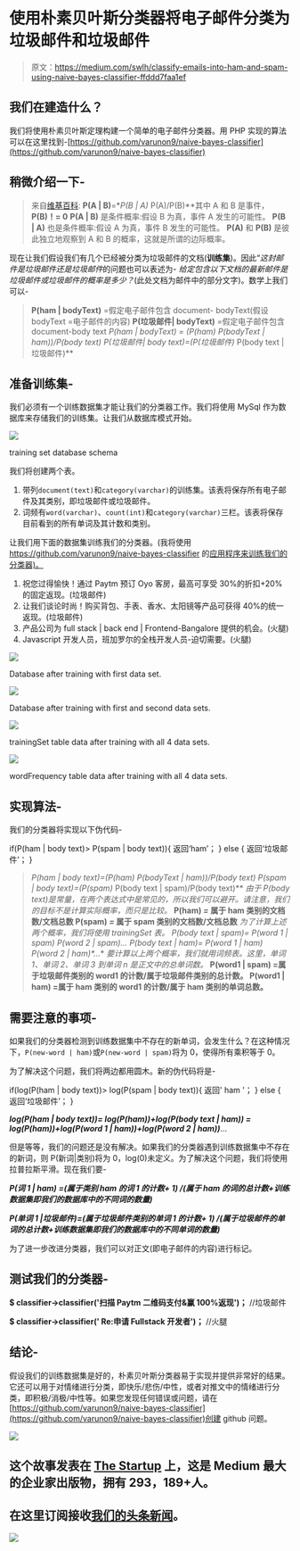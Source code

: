 # 使用朴素贝叶斯分类器将电子邮件分类为垃圾邮件和垃圾邮件

> 原文：<https://medium.com/swlh/classify-emails-into-ham-and-spam-using-naive-bayes-classifier-ffddd7faa1ef>

## 我们在建造什么？

我们将使用朴素贝叶斯定理构建一个简单的电子邮件分类器。用 PHP 实现的算法可以在这里找到-[https://github.com/varunon9/naive-bayes-classifier](https://github.com/varunon9/naive-bayes-classifier)

## **稍微介绍一下-**

> 来自[维基百科](https://en.wikipedia.org/wiki/Bayes%27_theorem):
> **P(A | B)**=**P(B | A)* P(A)/P(B)**其中 A 和 B 是事件， **P(B)！= 0**
> **P(A | B)** 是条件概率:假设 B 为真，事件 A 发生的可能性。
> **P(B | A)** 也是条件概率:假设 A 为真，事件 B 发生的可能性。
> **P(A)** 和 **P(B)** 是彼此独立地观察到 A 和 B 的概率，这就是所谓的边际概率。

现在让我们假设我们有几个已经被分类为垃圾邮件的文档(**训练集**)。因此“*这封邮件是垃圾邮件还是垃圾邮件*的问题也可以表述为- *给定包含以下文档的最新邮件是垃圾邮件或垃圾邮件的概率是多少？*(此处文档为邮件中的部分文字)。数学上我们可以-

> **P(ham | bodyText)** =假定电子邮件包含 document- bodyText(假设 bodyText =电子邮件的内容)
> **P(垃圾邮件| bodyText)** =假定电子邮件包含 document-body text
> **P(ham | bodyText) = (P(ham)* P(bodyText | ham))/P(body text)
> P(垃圾邮件| body text)=(P(垃圾邮件)* P(body text |垃圾邮件)**

## 准备训练集-

我们必须有一个训练数据集才能让我们的分类器工作。我们将使用 MySql 作为数据库来存储我们的训练集。让我们从数据库模式开始。

![](img/abb0c0e8bbdb0a8b1a6dc20ab32ed0d4.png)

training set database schema

我们将创建两个表。

1.  带列`document(text)`和`category(varchar)`的训练集。该表将保存所有电子邮件及其类别，即垃圾邮件或垃圾邮件。
2.  词频有`word(varchar)`、`count(int)`和`category(varchar)`三栏。该表将保存目前看到的所有单词及其计数和类别。

让我们用下面的数据集训练我们的分类器。(我将使用 https://github.com/varunon9/naive-bayes-classifier 的[应用程序来训练我们的分类器)。](https://github.com/varunon9/naive-bayes-classifier)

1.  祝您过得愉快！通过 Paytm 预订 Oyo 客房，最高可享受 30%的折扣+20%的固定返现。(垃圾邮件)
2.  让我们谈论时尚！购买背包、手表、香水、太阳镜等产品可获得 40%的统一返现。(垃圾邮件)
3.  产品公司为 full stack | back end | Frontend-Bangalore 提供的机会。(火腿)
4.  Javascript 开发人员，班加罗尔的全栈开发人员-迫切需要。(火腿)

![](img/60ba35a86e225f56015c8be801e305f7.png)

Database after training with first data set.

![](img/b70c09c4e952b83f38e276a4b4cb3525.png)

Database after training with first and second data sets.

![](img/a64a0bf110409f5c570da10501742a1b.png)

trainingSet table data after training with all 4 data sets.

![](img/aafee687545a7bfd2582a85990130e64.png)

wordFrequency table data after training with all 4 data sets.

## 实现算法-

我们的分类器将实现以下伪代码-

if(P(ham | body text)> P(spam | body text)){
返回‘ham’；
} else {
返回‘垃圾邮件’；
}

> **P(ham | body text)=(P(ham)* P(bodyText | ham))/P(body text)
> P(spam | body text)=(P(spam)* P(body text | spam)/P(body text)** *由于 P(body text)是常量，在两个表达式中是常见的，所以我们可以避开。请注意，我们的目标不是计算实际概率，而只是比较。* **P(ham) *=* 属于 ham 类别的文档数/文档总数
> P(spam) *=* 属于 spam 类别的文档数/文档总数** *为了计算上述两个概率，我们将使用 trainingSet 表。* **P(body text | spam)= P(word 1 | spam)* P(word 2 | spam)*…
> P(body text | ham)= P(word 1 | ham)* P(word 2 | ham)*…** *要计算以上两个概率，我们就用词频表。这里，单词 1、单词 2、单词 3 到单词 n 是正文中的总单词数。* **P(word1 | spam) =属于垃圾邮件类别的 word1 的计数/属于垃圾邮件类别的总计数。
> P(word1 | ham) =属于 ham 类别的 word1 的计数/属于 ham 类别的单词总数。**

## 需要注意的事项-

如果我们的分类器检测到训练数据集中不存在的新单词，会发生什么？在这种情况下，`P(new-word | ham)`或`P(new-word | spam)`将为 0，使得所有乘积等于 0。

为了解决这个问题，我们将两边都用圆木。新的伪代码将是-

if(log(P(ham | body text))> log(P(spam | body text)){
返回' ham '；
} else {
返回‘垃圾邮件’；
}

***log(P(ham | body text))= log(P(ham))+log(P(body text | ham))
= log(P(ham))+log(P(word 1 | ham))+log(P(word 2 | ham))***…

但是等等，我们的问题还是没有解决。如果我们的分类器遇到训练数据集中不存在的新词，则 P(新词|类别)将为 0，log(0)未定义。为了解决这个问题，我们将使用拉普拉斯平滑。现在我们要-

***P(词 1 | ham) =(属于类别 ham 的词 1 的计数+ 1) /(属于 ham 的词的总计数+训练数据集即我们的数据库中的不同词的数量)***

***P(单词 1 |垃圾邮件)=(属于垃圾邮件类别的单词 1 的计数+ 1) /(属于垃圾邮件的单词的总计数+训练数据集即我们的数据库中的不同单词的数量)***

为了进一步改进分类器，我们可以对正文(即电子邮件的内容)进行标记。

## 测试我们的分类器-

**$ classifier->classifier('扫描 Paytm 二维码支付&赢 100%返现')；** //垃圾邮件

**$ classifier->classifier(' Re:申请 Fullstack 开发者')；** //火腿

## 结论-

假设我们的训练数据集是好的，朴素贝叶斯分类器易于实现并提供非常好的结果。它还可以用于对情绪进行分类，即快乐/悲伤/中性，或者对推文中的情绪进行分类，即积极/消极/中性等。如果您发现任何错误或问题，请在[https://github.com/varunon9/naive-bayes-classifier](https://github.com/varunon9/naive-bayes-classifier)创建 github 问题。

![](img/731acf26f5d44fdc58d99a6388fe935d.png)

## 这个故事发表在 [The Startup](https://medium.com/swlh) 上，这是 Medium 最大的企业家出版物，拥有 293，189+人。

## 在这里订阅接收[我们的头条新闻](http://growthsupply.com/the-startup-newsletter/)。

![](img/731acf26f5d44fdc58d99a6388fe935d.png)